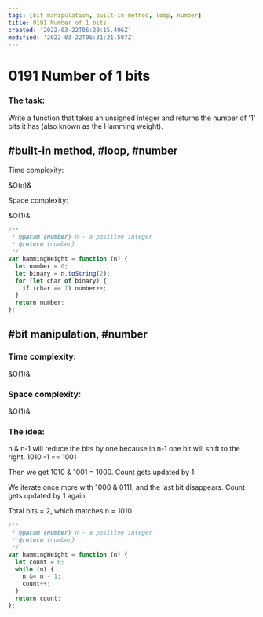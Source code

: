 ```yaml
---
tags: [bit manipulation, built-in method, loop, number]
title: 0191 Number of 1 bits
created: '2022-03-22T06:29:15.406Z'
modified: '2022-03-22T06:31:21.507Z'
---
```


# 0191 Number of 1 bits

### The task: 

Write a function that takes an unsigned integer and returns the number of '1' bits it has (also known as the Hamming weight).

## #built-in method, #loop, #number

Time complexity: 

&O(n)&

Space complexity: 

&O(1)&

```js
/**
 * @param {number} n - a positive integer
 * @return {number}
 */
var hammingWeight = function (n) {
  let number = 0;
  let binary = n.toString(2);
  for (let char of binary) {
    if (char == 1) number++;
  }
  return number;
};
```

## #bit manipulation, #number

### Time complexity: 

&O(1)&

### Space complexity: 

&O(1)&

### The idea:

n & n-1 will reduce the bits by one because in n-1 one bit will shift to the right.
1010 -1 == 1001

Then we get 1010 & 1001 = 1000. Count gets updated by 1.

We iterate once more with 1000 & 0111, and the last bit disappears. Count gets updated by 1 again.

Total bits = 2, which matches n = 1010.

```js
/**
 * @param {number} n - a positive integer
 * @return {number}
 */
var hammingWeight = function (n) {
  let count = 0;
  while (n) {
    n &= n - 1;
    count++;
  }
  return count;
};
```
